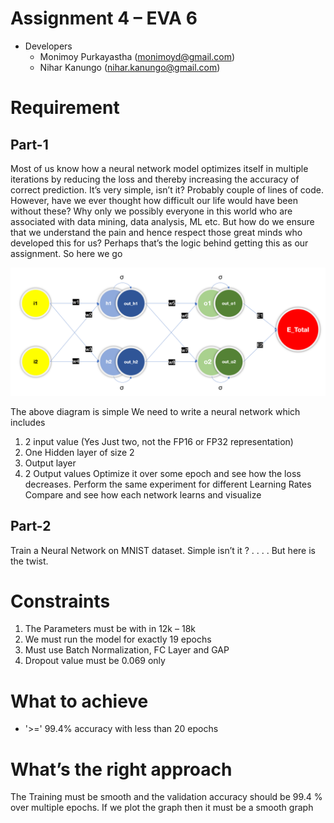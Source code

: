 
Assignment 4 – EVA 6 
==========================

- Developers
    - Monimoy Purkayastha (monimoyd@gmail.com)
    - Nihar Kanungo  (nihar.kanungo@gmail.com)


Requirement
==========

Part-1
----------

Most of us know how a neural network model optimizes itself in multiple iterations by reducing the loss and thereby increasing the accuracy of correct prediction. It’s very simple, isn’t it? Probably couple of lines of code. However, have we ever thought how difficult our life would have been without these? Why only we possibly everyone in this world who are associated with data mining, data analysis, ML etc.
But how do we ensure that we understand the pain and hence respect those great minds who developed this for us? Perhaps that’s the logic behind getting this as our assignment. So here we go 

![](images/simple_perceptron_model.png)

The above diagram is simple 
We need to write a neural network which includes 

1.	2 input value (Yes Just two, not the FP16 or FP32 representation)
2.	One Hidden layer of size 2 
3.	Output layer
4.	2 Output values 
Optimize it over some epoch and see how the loss decreases.
Perform the same experiment for different Learning Rates 
Compare and see how each network learns and visualize 

Part-2
---------
Train a Neural Network on MNIST dataset.
Simple isn’t it ?
.
.
.
.
But here is the twist.

Constraints
============
1.	The Parameters must be with in 12k – 18k 
2.	We must run the model for exactly 19 epochs 
3.	Must use Batch Normalization, FC Layer and GAP 
4.	Dropout value must be 0.069 only 

What to achieve 
================
   -  '>=' 99.4% accuracy with less than 20 epochs 

What’s the right approach
===========================
The Training must be smooth and the validation accuracy should be 99.4 % over multiple epochs. If we plot the graph then it must be a smooth graph  
